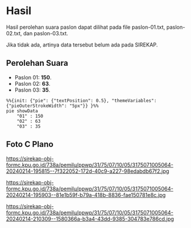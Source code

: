 # Hasil

Hasil perolehan suara paslon dapat dilihat pada file paslon-01.txt, paslon-02.txt, dan paslon-03.txt.

Jika tidak ada, artinya data tersebut belum ada pada SIREKAP.

## Perolehan Suara

 * Paslon 01: **150**.
 * Paslon 02: **63**.
 * Paslon 03: **35**.

```mermaid
%%{init: {"pie": {"textPosition": 0.5}, "themeVariables": {"pieOuterStrokeWidth": "5px"}} }%%
pie showData
    "01" : 150
    "02" : 63
    "03" : 35
```
## Foto C Plano

https://sirekap-obj-formc.kpu.go.id/738a/pemilu/ppwp/31/75/07/10/05/3175071005064-20240214-195815--7f322052-172d-40c9-a227-98edabdb67f2.jpg

https://sirekap-obj-formc.kpu.go.id/738a/pemilu/ppwp/31/75/07/10/05/3175071005064-20240214-195903--81e1b59f-b79a-418b-8836-fae150781e8c.jpg

https://sirekap-obj-formc.kpu.go.id/738a/pemilu/ppwp/31/75/07/10/05/3175071005064-20240214-210309--1580366a-b3a4-43dd-9385-304783e786cd.jpg
